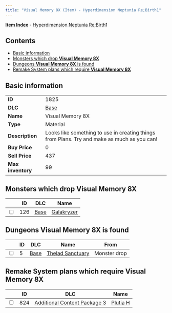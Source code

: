 ```yaml
---
title: "Visual Memory 8X (Item) - Hyperdimension Neptunia Re;Birth1"
---
```


[**Item Index**](/neptunia/rb1/item/index.html) - [Hyperdimension Neptunia Re;Birth1](/neptunia/rb1)

## Contents

- [Basic information](#basic-information)
- [Monsters which drop **Visual Memory 8X**](#monsters-which-drop-visual-memory-8x)
- [Dungeons **Visual Memory 8X** is found](#dungeons-visual-memory-8x-is-found)
- [Remake System plans which require **Visual Memory 8X**](#remake-system-plans-which-require-visual-memory-8x)

## Basic information

|   |   |
| -- | -- |
| **ID** | 1825 |
| **DLC** | [Base](/neptunia/rb1/dlc/1-base.html) |
| **Name** | Visual Memory 8X |
| **Type** | Material |
| **Description** | Looks like something to use in creating things from Plans. Try and make as much as you can! |
| **Buy Price** | 0 |
| **Sell Price** | 437 |
| **Max inventory** | 99 |


## Monsters which drop **Visual Memory 8X**

|    | ID | DLC | Name |
| -- | -- | --- | ---- |
| <input type="checkbox" id="rb1-monster-1-126" class="trackbox" /> | 126 | [Base](/neptunia/rb1/dlc/1-base.html) | [Galakryzer](/neptunia/rb1/monster/1-126-galakryzer.html) |


## Dungeons **Visual Memory 8X** is found

|    | ID | DLC | Name | From |
| -- | -- | --- | ---- | ---- |
| <input type="checkbox" id="rb1-dungeon-1-5" class="trackbox" /> | 5 | [Base](/neptunia/rb1/dlc/1-base.html) | [Thelad Sanctuary](/neptunia/rb1/dungeon/1-5-thelad-sanctuary.html) | Monster drop |


## Remake System plans which require **Visual Memory 8X**

|    | ID | DLC | Name |
| -- | -- | --- | ---- |
| <input type="checkbox" id="rb1-quest-12-824" class="trackbox" /> | 824 | [Additional Content Package 3](/neptunia/rb1/dlc/12-pack3.html) | [Plutia H](/neptunia/rb1/quest/12-824-plutia-h.html) |
